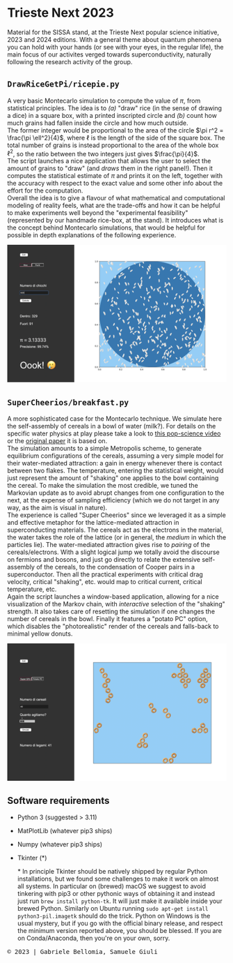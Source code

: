 # Trieste Next 2023
Material for the SISSA stand, at the Trieste Next popular science initiative, 2023 and 2024 editions. With a general theme about quantum phenomena you can hold with your hands (or see with your eyes, in the regular life), the main focus of our activites verged towards superconductivity, naturally following the research activity of the group.

## `DrawRiceGetPi/ricepie.py`
A very basic Montecarlo simulation to compute the value of $\pi$, from statistical principles. The idea is to 
*(a)* "draw" rice (in the sense of drawing a dice) in a square box, with a printed inscripted circle and *(b)* count how much grains had fallen inside the circle and how much outside.     
The former integer would be proportional to the area of the circle $\pi r^2 = \frac{\pi \ell^2}{4}$, where $\ell$ is the length of the side of the square box. The total number of grains is instead proportional to the area of the whole box $\ell^2$, so the ratio between the two integers just gives $\frac{\pi}{4}$.    
The script launches a nice application that allows the user to select the amount of grains to "draw" (and _draws_ them in the right panel!). Then it computes the statistical estimate of $\pi$ and prints it on the left, together with the accuracy with respect to the exact value and some other info about the effort for the computation.    
Overall the idea is to give a flavour of what mathematical and computational modeling of reality feels, what are the trade-offs and how it can be helpful to make experiments well beyond the "experimental feasibility" (represented by our handmade rice-box, at the stand). It introduces what is the concept behind Montecarlo simulations, that would be helpful for possible in depth explanations of the following experience.

<kbd> ![ricepie_snapshot](.resources/ricepie.snapshot.png)

## `SuperCheerios/breakfast.py`
A more sophisticated case for the Montecarlo technique. We simulate here the self-assembly of cereals in a bowl of water (milk?). For details on the specific water physics at play please take a look to [this pop-science video](https://youtu.be/mbKAwk-OG_w?si=RZitwRD6uLqf2kHI) or the [original paper](
https://doi.org/10.48550/arXiv.cond-mat/0411688) it is based on.    
The simulation amounts to a simple Metropolis scheme, to generate equilibrium configurations of the cereals, assuming a very simple model for their water-mediated attraction: a gain in energy whenever there is contact between two flakes. The temperature, entering the statistical weight, would just represent the amount of "shaking" one applies to the bowl containing the cereal. To make the simulation the most credible, we tuned the Markovian update as to avoid abrupt changes from one configuration to the next, at the expense of sampling efficiency (which we do not target in any way, as the aim is visual in nature).    
The experience is called "Super Cheerios" since we leveraged it as a simple and effective metaphor for the lattice-mediated attraction in superconducting materials. The cereals act as the electrons in the material, the water takes the role of the lattice (or in general, the _medium_ in which the particles lie). The water-mediated attraction gives rise to _pairing_ of the cereals/electrons. With a slight logical jump we totally avoid the discourse on fermions and bosons, and just go directly to relate the extensive self-assembly of the cereals, to the condensation of Cooper pairs in a superconductor. Then all the practical experiments with critical drag velocity, critical "shaking", etc. would map to critical current, critical temperature, etc.    
Again the script launches a window-based application, allowing for a nice visualization of the Markov chain, with _interactive_ selection of the "shaking" strength. It also takes care of resetting the simulation if one changes the number of cereals in the bowl. Finally it features a "potato PC" option, which disables the "photorealistic" render of the cereals and falls-back to minimal yellow donuts.

<kbd> ![supercheerios](.resources/breakfast.snapshot.png)

## Software requirements
- Python 3 (suggested > 3.11)
- MatPlotLib (whatever pip3 ships)
- Numpy (whatever pip3 ships)
- Tkinter (*)

   \* In principle Tkinter should be natively shipped by regular Python installations, but we found some challenges to make it work on almost all systems. In particular on (brewed) macOS we suggest to avoid tinkering with pip3 or other pythonic ways of obtaining it and instead just run `brew install python-tk`. It will just make it available inside your brewed Python. Similarly on Ubuntu running `sudo apt-get install python3-pil.imagetk` should do the trick. Python on Windows is the usual mystery, but if you go with the official binary release, and respect the minimum version reported above, you should be blessed. If you are on Conda/Anaconda, then you're on your own, sorry.

<kbd> © 2023 | Gabriele Bellomia, Samuele Giuli
